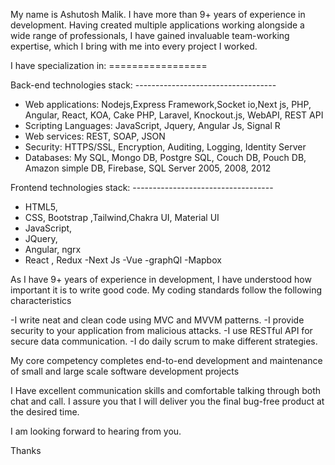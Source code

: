 My name is Ashutosh Malik. I have more than 9+ years of experience in development. Having created multiple applications working alongside a wide range of professionals, I have gained invaluable team-working expertise, which I bring with me into every project I worked. 

I have specialization in: ================= 

Back-end technologies stack: ----------------------------------- 

- Web applications: Nodejs,Express Framework,Socket io,Next js, PHP, Angular, React, KOA, Cake PHP, Laravel, Knockout.js, WebAPI, REST API 
- Scripting Languages: JavaScript, Jquery, Angular Js, Signal R 
- Web services: REST, SOAP, JSON 
- Security: HTTPS/SSL, Encryption, Auditing, Logging, Identity Server 
- Databases: My SQL, Mongo DB, Postgre SQL, Couch DB, Pouch DB, Amazon simple DB, Firebase, SQL Server 2005, 2008, 2012 

Frontend technologies stack: ----------------------------------- 
- HTML5, 
- CSS, Bootstrap ,Tailwind,Chakra UI, Material UI
- JavaScript, 
- JQuery, 
- Angular, ngrx
- React , Redux
-Next Js 
-Vue
-graphQl
-Mapbox
 
As I have 9+ years of experience in development, I have understood how important it is to write good code. My coding standards follow the following characteristics 

-I write neat and clean code using MVC and MVVM patterns. 
-I provide security to your application from malicious attacks. 
-I use RESTful API for secure data communication. 
-I do daily scrum to make different strategies.

 My core competency completes end-to-end development and maintenance of small and large scale software development projects 

I Have excellent communication skills and comfortable talking through both chat and call. I assure you that I will deliver you the final bug-free product at the desired time. 

I am looking forward to hearing from you. 

Thanks

